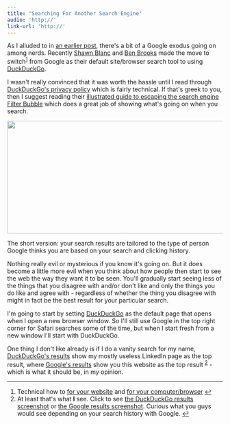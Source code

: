 ```yaml
---
title: "Searching For Another Search Engine"
audio: 'http://'
link-url: 'http://'
---
```

<p>As I alluded to in <a href="https://chrisenns.com/2012/01/13/google-exodus/">an earlier post</a>, there's a bit of a Google exodus going on among nerds. Recently <a href="http://shawnblanc.net/">Shawn Blanc</a> and <a href="http://brooksreview.net/">Ben Brooks</a> made the move to switch<sup id="fnref-20039:1"><a href="#fn-20039:1" rel="footnote">1</a></sup> from Google as their default site/browser search tool to using <a href="http://duckduckgo.com">DuckDuckGo</a>.</p>
<p>I wasn't really convinced that it was worth the hassle until I read through <a href="http://duckduckgo.com/privacy.html">DuckDuckGo's privacy policy</a> which is fairly technical. If that's greek to you, then I suggest reading their <a href="http://dontbubble.us/">illustrated guide to escaping the search engine Filter Bubble</a> which does a great job of showing what's going on when you search.</p>
<p><img src="https://chrisenns.com/wp-content/uploads/2012/02/duckduckgoillustratedguide-725x263.png" alt="" title="duckduckgoillustratedguide" width="725" height="263" class="aligncenter size-large wp-image-20040" /></p>
<p>The short version: your search results are tailored to the type of person Google thinks you are based on your search and clicking history.</p>
<p>Nothing really evil or mysterious if you know it's going on. But it does become a little more evil when you think about how people then start to see the web the way they want it to be seen. You'll gradually start seeing less of the things that you disagree with and/or don't like and only the things you do like and agree with - regardless of whether the thing you disagree with might in fact be the best result for your particular search.</p>
<p>I'm going to start by setting <a href="http://duckduckgo.com/">DuckDuckGo</a> as the default page that opens when I open a new browser window. So I'll still use Google in the top right corner for Safari searches some of the time, but when I start fresh from a new window I'll start with DuckDuckGo.</p>
<p>One thing I don't like already is if I do a vanity search for my name, <a href="http://duckduckgo.com/?q=chris+enns">DuckDuckGo's results</a> show my mostly useless LinkedIn page as the top result, where <a href="http://www.google.ca/search?sourceid=chrome&amp;ie=UTF-8&amp;q=chris+enns">Google's results</a> show you this website as the top result <sup id="fnref-20039:2"><a href="#fn-20039:2" rel="footnote">2</a></sup> - which is what it should be, in my opinion.</p>
<div class="footnotes">
<hr />
<ol>
<li id="fn-20039:1">
Technical how to <a href="http://patdryburgh.com/blog/adding-a-custom-duckduckgo-search-bar-to-your-site/">for your website</a> and <a href="http://brooksreview.net/2012/01/duckduckwin/">for your computer/browser</a>&#160;<a href="#fnref-20039:1" rev="footnote">&#8617;</a>
</li>
<li id="fn-20039:2">
At least that's what <strong>I</strong> see. Click to see <a href="https://chrisenns.com/wp-content/uploads/2012/02/DuckDuckGo-Vanity-Search.jpg">the DuckDuckGo results screenshot</a> or <a href="https://chrisenns.com/wp-content/uploads/2012/02/Google-Vanity-Search.jpg">the Google results screenshot</a>. Curious what you guys would see depending on your search history with Google.&#160;<a href="#fnref-20039:2" rev="footnote">&#8617;</a>
</li>
</ol>
</div>
